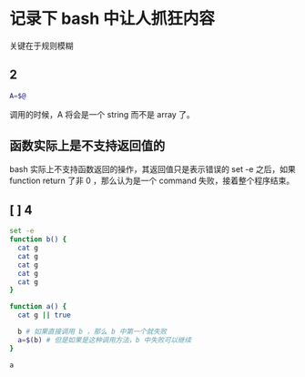 # 记录下 bash 中让人抓狂内容

关键在于规则模糊


## 2

```sh
A=$@
```

调用的时候，A 将会是一个 string 而不是 array 了。

## 函数实际上是不支持返回值的
bash 实际上不支持函数返回的操作，其返回值只是表示错误的
set -e 之后，如果 function return 了非 0 ，那么认为是一个 command 失败，接着整个程序结束。

## [ ] 4

```sh
set -e
function b() {
  cat g
  cat g
  cat g
  cat g
  cat g
}

function a() {
  cat g || true

  b # 如果直接调用 b ，那么 b 中第一个就失败
  a=$(b) # 但是如果是这种调用方法，b 中失败可以继续
}

a
```
